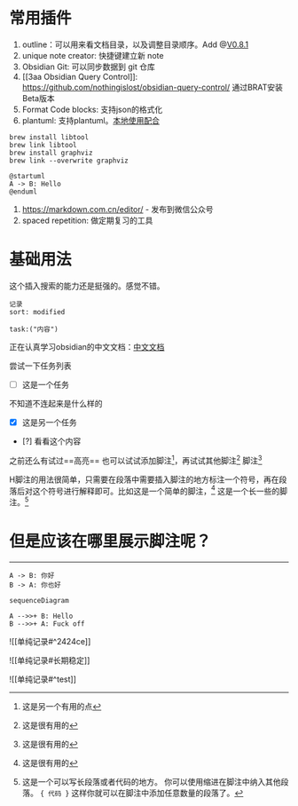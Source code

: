 # 常用插件
1. outline：可以用来看文档目录，以及调整目录顺序。Add @[V0.8.1](https://forum.obsidian.md/t/obsidian-release-v0-8-1/3487)
2. unique note creator: 快捷键建立新 note
3. Obsidian Git: 可以同步数据到 git 仓库
4. [[3aa Obsidian Query Control]]: https://github.com/nothingislost/obsidian-query-control/ 通过BRAT安装Beta版本
5. Format Code blocks: 支持json的格式化
6. plantuml: 支持plantuml。[本地使用配合](https://plantuml.com/zh/download) 
```shell
brew install libtool 
brew link libtool 
brew install graphviz 
brew link --overwrite graphviz
```

```plantuml
@startuml
A -> B: Hello
@enduml
```
1. https://markdown.com.cn/editor/ - 发布到微信公众号
2. spaced repetition: 做定期复习的工具


# 基础用法


这个插入搜索的能力还是挺强的。感觉不错。
```query
记录
sort: modified
```


```query
task:("内容")
```
正在认真学习obsidian的中文文档：[中文文档](https://publish.obsidian.md/help-zh/%E6%8F%92%E4%BB%B6/%E6%90%9C%E7%B4%A2)

尝试一下任务列表
- [ ] 这是一个任务

不知道不连起来是什么样的
- [x] 这是另一个任务
- [?] 看看这个内容

之前还么有试过==高亮==
也可以试试添加脚注[^脚注1]，再试试其他脚注[^1]
脚注[^1]
[^1]: 这是很有用的
[^脚注1]: 这是另一个有用的点


H脚注的用法很简单，只需要在段落中需要插入脚注的地方标注一个符号，再在段落后对这个符号进行解释即可。比如这是一个简单的脚注，[^1] 这是一个长一些的脚注。[^长脚注] 
[^1]: 很有用！ 
[^长脚注]: 这是一个可以写长段落或者代码的地方。 你可以使用缩进在脚注中纳入其他段落。 `{ 代码 }` 这样你就可以在脚注中添加任意数量的段落了。


# 但是应该在哪里展示脚注呢？





---

```plantuml
A -> B: 你好
B -> A: 你也好
```


```mermaid
sequenceDiagram

A -->>+ B: Hello
B -->>+ A: Fuck off
```


![[单纯记录#^2424ce]]

![[单纯记录#长期稳定]]


![[单纯记录#^test]]

